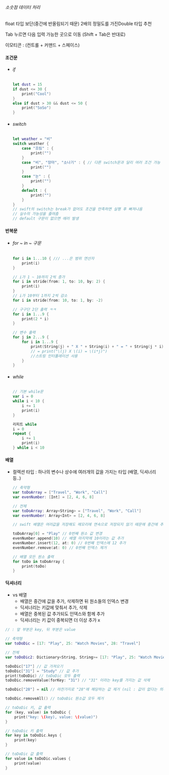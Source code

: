 ###### 소숫점 데이터 처리

float 타입 보단(중간에 반올림되기 때문) 2배의 정밀도를 가진Double 타입 추천 

Tab 누르면 다음 입력 가능한 곳으로 이동 (Shift + Tab은 반대로)

이모티콘 : (컨트롤 + 커맨드 + 스페이스)



#### 조건문

- ###### if

  ~~~swift
  let dust = 15
  if dust <= 30 { 
      print("Cool")
  }
  else if dust > 30 && dust <= 50 {
      print("SoSo")
  }
  ~~~

- ###### switch

  ~~~swift
  let weather = "비"
  switch weather {
      case "흐림" : {
          print("")
      }
      case "비", "장마", "소나기" : { // 다른 switch문과 달리 여러 조건 가능
          print("")
      }
      case "눈" : {
          print("")
      }
      default : {
          print("")
      }
  }
  // swift의 switch는 break가 없어도 조건을 만족하면 실행 후 빠져나옴
  // 실수의 가능성을 줄여줌
  // default 구문이 없으면 에러 발생
  ~~~

  

#### 반복문

- ###### for ~ in ~ 구문

  ~~~ swift
  for i in 1...10 { /// ...은 범위 연산자
      print(i)
  }
  
  // i가 1 ~ 10까지 2씩 증가
  for i in stride(from: 1, to: 10, by: 2) {
      print(i)
  }
  // i가 10부터 1까지 2씩 감소
  for i in stride(from: 10, to: 1, by: -2)
  
  // 구구단 2단 출력 ㅋㅋ
  for i in 1...9 {
      print(2 * i)
  }
  
  // 변수 출력
  for j in 2...9 {
      for i in 1...9 {
          print(String(j) + " X " + String(i) + " = " + String(j * i))
          // = print("\(j) X \(i) = \(i*j)") 
          //스트링 인터폴레이션 사용
      }
  }
  ~~~

- ###### while

  ~~~swift
  // 기본 while문
  var i = 0
  while i < 10 {
      i += 1
      print(i)
  }
  
  리피트 while
  i = 0
  repeat {
      i += 1
      print(i)
  } while i < 10
  ~~~

  

#### 배열

- 컬렉션 타입 : 하나의 변수나 상수에 여러개의 값을 가지는 타입 (배열, 딕셔너리 등..)

  ~~~  swift
  // 축약형
  var toDoArray = ["Travel", "Work", "Call"]
  var evenNumber: [Int] = [2, 4, 6, 8]
  
  // 전체
  var toDoArray: Array<String> = ["Travel", "Work", "Call"]
  var evenNumber: Array<Int> = [2, 4, 6, 8]
  
  // swift 배열은 여러값을 저장해도 메모리에 연속으로 저장되지 않기 때문에 중간에 추가 제거 가능
  
  toDoArray[0] = "Play" // 0번째 원소 값 변경
  evenNumber.append(10) // 배열 마지막에 10이라는 값 추가
  evenNumber.insert(12, at: 0) // 0번째 인덱스에 12 추가
  evenNumber.remove(at: 0) // 0번째 인덱스 제거
  
  // 배열 모든 원소 출력
  for toDo in toDoArray {
      print(toDo)
  }
  ~~~



#### 딕셔너리

- vs 배열
  - 배열은 중간에 값을 추가, 삭제하면 뒤 원소들의 인덱스 변경
  - 딕셔너리는 키값에 맞춰서 추가, 삭제
  - 배열은 중복된 값 추가되도 인덱스와 함께 추가
  - 딕셔너리는 키 값이 중복되면 더 이상 추가 x

~~~swift
// : 앞 부분은 key, 뒤 부분은 value

// 축약형
var toDoDic = [17: "Play", 25: "Watch Movies", 28: "Travel"]

// 전체
var toDoDic2: Dictionary<String, String>= [17: "Play", 25: "Watch Movies", 28: "Travel"]

toDoDic["17"] // 값 가져오기
toDoDic["31"] = "Study" // 값 추가
print(toDoDic) // toDoDic 모두 출력
toDoDic.removeValue(forKey: "31") // "31" 이라는 key를 가지는 값 삭제

toDoDic["28"] = nil // 마찬가지로 "28"에 해당하는 값 제거 (nil : 값이 없다는 의미)

toDoDic.removeAll() // toDoDic 원소값 모두 제거

// toDoDic 키, 값 출력
for (key, value) in toDoDic {
    print("key: \(key), value: \(value)")
}

// toDoDic 키 출력
for key in toDoDic.keys {
    print(key)
}

// toDoDic 값 출력
for value in toDoDic.values {
    print(value)
}
~~~

